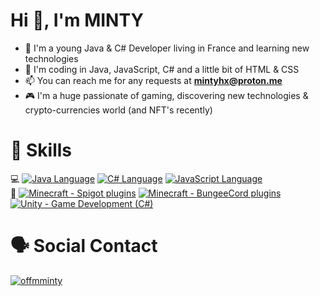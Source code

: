 <h1 align="left">Hi 👋, I'm MINTY</h1>

- 👋 I'm a young Java & C# Developer living in France and learning new technologies
- 🧠 I'm coding in Java, JavaScript, C# and a little bit of HTML & CSS
- 📫 You can reach me for any requests at **mintyhx@proton.me**
- 🎮 I'm a huge passionate of gaming, discovering new technologies & crypto-currencies world (and NFT's recently)

<h1 align="left">🧠 Skills</h1>
💻 <a href=""><img src="https://img.shields.io/badge/Java_Language-informational" alt="Java Language"></a>
<a href=""><img src="https://img.shields.io/badge/C%23_Language-informational" alt="C# Language"></a>
<a href=""><img src="https://img.shields.io/badge/JavaScript_Language-informational" alt="JavaScript Language"></a>
<br>
💾 <a href="https://mintfactory.xyz/discord" target="_blank"><img src="https://img.shields.io/badge/Minecraft-Spigot_plugins-brightgreen?logo=java" alt="Minecraft - Spigot plugins"></a>
<a href="https://mintfactory.xyz/discord" target="_blank"><img src="https://img.shields.io/badge/Minecraft-BungeeCord_plugins-brightgreen?logo=java" alt="Minecraft - BungeeCord plugins"></a>
<a href="https://unity.com/" target="_blank"><img src="https://img.shields.io/badge/Unity-Game_Development_(C%23)-brightgreen?logo=unity" alt="Unity - Game Development (C#)"></a>

<h1 align="left">🗣 Social Contact</h1>

<a href="https://twitter.com/offminty" target="blank"><img src="https://img.shields.io/twitter/follow/offminty?logo=twitter&style=for-the-badge" alt="offmminty" /></a>
